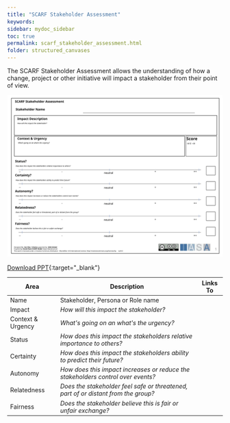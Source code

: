 ```yaml
---
title: "SCARF Stakeholder Assessment"
keywords: 
sidebar: mydoc_sidebar
toc: true
permalink: scarf_stakeholder_assessment.html
folder: structured_canvases
---
```




The SCARF Stakeholder Assessment allows the understanding of how a change, project or other initiative will impact a stakeholder from their point of view.

![image001](media/scarf_stakeholder_assessment001.svg)

[Download PPT](media/ppt/scarf_stakeholder_assessment.ppt){:target="_blank"}

| Area | Description | Links To |
| --- | --- | --- |
| Name | Stakeholder, Persona or Role name |   |
| Impact | *How will this impact the stakeholder?* |   |
| Context & Urgency | *What's going on an what's the urgency?* |   |
| Status | *How does this impact the stakeholders relative importance to others?* |   |
| Certainty | *How does this impact the stakeholders ability to predict their future?* |   |
| Autonomy | *How does this impact increases or reduce the stakeholders control over events?* |   |
| Relatedness | *Does the stakeholder feel safe or threatened, part of or distant from the group?* |   |
| Fairness | *Does the stakeholder believe this is fair or unfair exchange?* |   |
